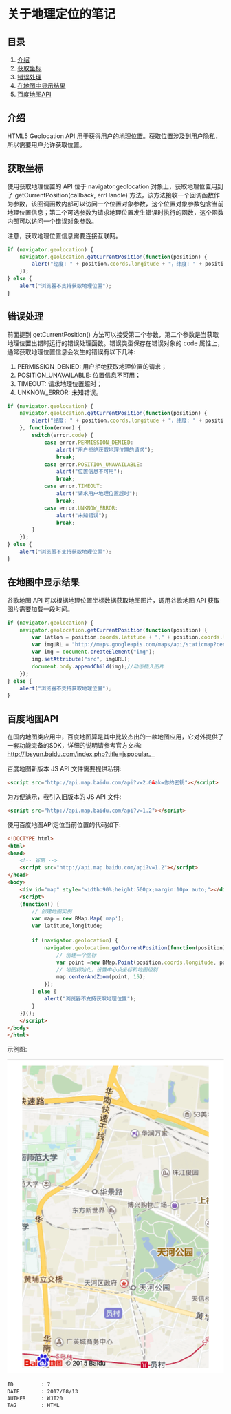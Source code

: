 
# 关于地理定位的笔记 #

## 目录 ##

1. [介绍](#href1)
2. [获取坐标](#href2)
3. [错误处理](#href3)
4. [在地图中显示结果](#href4)
5. [百度地图API](#href5)

## <a name="href1">介绍</a> ##

HTML5 Geolocation API 用于获得用户的地理位置。获取位置涉及到用户隐私，所以需要用户允许获取位置。

## <a name="href2">获取坐标</a> ##

使用获取地理位置的 API 位于 navigator.geolocation 对象上，获取地理位置用到了 getCurrentPosition(callback, errHandle) 方法，该方法接收一个回调函数作为参数，该回调函数内部可以访问一个位置对象参数，这个位置对象参数包含当前地理位置信息；第二个可选参数为请求地理位置发生错误时执行的函数，这个函数内部可以访问一个错误对象参数。

注意，获取地理位置信息需要连接互联网。

```js
if (navigator.geolocation) {
    navigator.geolocation.getCurrentPosition(function(position) {
        alert("经度: " + position.coords.longitude + "，纬度: " + position.coords.latitude);
    });
} else {
    alert("浏览器不支持获取地理位置");
}
```

## <a name="href3">错误处理</a> ##

前面提到 getCurrentPosition() 方法可以接受第二个参数，第二个参数是当获取地理位置出错时运行的错误处理函数。错误类型保存在错误对象的 code 属性上，通常获取地理位置信息会发生的错误有以下几种:

1. PERMISSION_DENIED: 用户拒绝获取地理位置的请求；
2. POSITION_UNAVAILABLE: 位置信息不可用；
3. TIMEOUT: 请求地理位置超时；
4. UNKNOW_ERROR: 未知错误。

```js
if (navigator.geolocation) {
    navigator.geolocation.getCurrentPosition(function(position) {
        alert("经度: " + position.coords.longitude + "，纬度: " + position.coords.latitude);
    }, function(error) {
        switch(error.code) {
            case error.PERMISSION_DENIED:
                alert("用户拒绝获取地理位置的请求");
                break;
            case error.POSITION_UNAVAILABLE:
                alert("位置信息不可用");
                break;
            case error.TIMEOUT:
                alert("请求用户地理位置超时");
                break;
            case error.UNKNOW_ERROR:
                alert("未知错误");
                break;
        }
    });
} else {
    alert("浏览器不支持获取地理位置");
}
```

## <a name="href4">在地图中显示结果</a> ##

谷歌地图 API 可以根据地理位置坐标数据获取地图图片，调用谷歌地图 API 获取图片需要加载一段时间。

```js
if (navigator.geolocation) {
    navigator.geolocation.getCurrentPosition(function(position) {
        var latlon = position.coords.latitude + "," + position.coords.longitude;
        var imgURL = "http://maps.googleapis.com/maps/api/staticmap?center=" + latlon + "&zoom=14&size=400x300&sensor=false";//传递坐标数据
        var img = document.createElement("img");
        img.setAttribute("src", imgURL);
        document.body.appendChild(img);//动态插入图片
    });
} else {
    alert("浏览器不支持获取地理位置");
}
```

## <a name="href5">百度地图API</a> ##

在国内地图类应用中，百度地图算是其中比较杰出的一款地图应用，它对外提供了一套功能完备的SDK，详细的说明请参考官方文档: http://lbsyun.baidu.com/index.php?title=jspopular。

百度地图新版本 JS API 文件需要提供私钥:

```html
<script src="http://api.map.baidu.com/api?v=2.0&ak=你的密钥"></script>
```

为方便演示，我引入旧版本的 JS API 文件:

```html
<script src="http://api.map.baidu.com/api?v=1.2"></script>
```

使用百度地图API定位当前位置的代码如下:

```html
<!DOCTYPE html>
<html>
<head>
    <!-- 省略 -->
    <script src="http://api.map.baidu.com/api?v=1.2"></script>
</head>
<body>
    <div id="map" style="width:90%;height:500px;margin:10px auto;"></div>
    <script>
    (function() {
        // 创建地图实例
        var map = new BMap.Map('map');
        var latitude,longitude;

        if (navigator.geolocation) {
            navigator.geolocation.getCurrentPosition(function(position) {
                // 创建一个坐标
                var point =new BMap.Point(position.coords.longitude, position.coords.latitude);
                // 地图初始化，设置中心点坐标和地图级别
                map.centerAndZoom(point, 15);
            });
        } else {
            alert("浏览器不支持获取地理位置");
        }
    })();
    </script>
</body>
</html>
```

示例图:

![image](https://raw.githubusercontent.com/WebUnion-core/anthill/master/WJT20/images/w58.png)

```
ID         : 7
DATE       : 2017/08/13
AUTHER     : WJT20
TAG        : HTML
```

